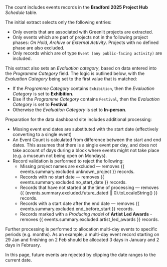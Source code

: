 The count includes events records in the **Bradford 2025 Project Hub** _Schedule_ table.

The initial extract selects only the following entries:

* Only events that are associated with Greenlit projects are extracted.
* Only events which are part of projects not in the following project phases: _On Hold_, _Archive_ or _External Activity_. Projects with no defined phase are also excluded.
* Only records which are of type `Event (any public-facing activity)` are included.

This extract also sets an _Evaluation category_, based on data entered into the _Programme Category_ field. The logic is outlined below, with the _Evaluation Category_ being set to the first value that is matched:

* If the _Programme Category_ contains `Exhibition`, then the _Evaluation Category_ is set to **Exhibition**.
* Else if the _Programme Category_ contains `Festival`, then the _Evaluation Category_ is set to **Festival**.
* Otherwise the _Evaluation Category_ is set to **In-person**.

Preparation for the data dashboard site includes additional processing:

* Missing event end dates are substituted with the start date (effectively converting to a single event)
* An Event Count is calculated from difference between the start and end dates.
    This assumes that there is a single event per day, and does not take account of days during a block where events might not take place (e.g. a museum not being open on Mondays).
* Record validation is performed to reject the following:
    * Missing project names are excluded &mdash; removes {{ events.summary.excluded.unknown_project }} records.
    * Records with no start date &mdash; removes {{ events.summary.excluded.no_start_date }} records.
    * Records that have not started at the time of processing &mdash; removes {{ (events.summary.excluded.future_dated || 0).toLocaleString() }} records.
    * Records with a start date after the end date &mdash; removes {{ events.summary.excluded.end_before_start }} records.
    * Records marked with a _Producing model_ of **Artist Led Awards** - removes {{ events.summary.excluded.artist_led_awards }} records.

Further processing is performed to allocation multi-day events to specific periods (e.g. months).
As an example, a multi-day event record starting on 29 Jan and finishing on 2 Feb should be allocated 3 days in January and 2 days in February.

In this page, future events are rejected by clipping the date ranges to the current date.
